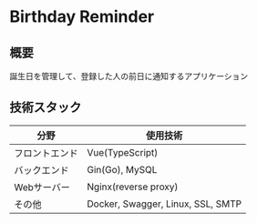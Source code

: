# Birthday Reminder

## 概要
誕生日を管理して、登録した人の前日に通知するアプリケーション

## 技術スタック
| 分野 | 使用技術 |
| ---- | ---- |
| フロントエンド | Vue(TypeScript) |
| バックエンド | Gin(Go), MySQL |
| Webサーバー | Nginx(reverse proxy) |
| その他 | Docker, Swagger, Linux, SSL, SMTP |